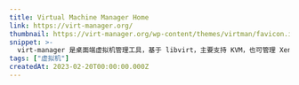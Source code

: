 ```yaml
---
title: Virtual Machine Manager Home
link: https://virt-manager.org/
thumbnail: https://virt-manager.org/wp-content/themes/virtman/favicon.ico
snippet: >-
  virt-manager 是桌面端虚拟机管理工具，基于 libvirt，主要支持 KVM，也可管理 Xen 和 LXC（Linux 容器）。
tags: ["虚拟机"]
createdAt: 2023-02-20T00:00:00.000Z
---
```

